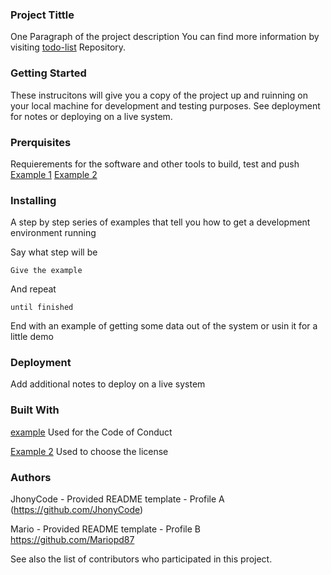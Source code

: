 ### **Project Tittle**

One Paragraph of the project description
You can find more information by visiting [todo-list](https://github.com/JhonyCode/todo-list) Repository.

### **Getting Started**

These instrucitons will give you a copy of the project up and ruinning on your local machine for development and testing purposes. See deployment for notes or deploying on a live system.

### **Prerquisites**

Requierements for the software and other tools to build, test and push 
[Example 1](https://www.instagram.com/jonymul07/)
[Example 2](https://www.instagram.com/jonymul07/)

### **Installing**

A step by step series of examples that tell you how to get a development environment running

Say what step will be

```
Give the example
````

And repeat

```
until finished
```

End with an example of getting some data out of the system or usin it for a little demo

### **Deployment**

Add additional notes to deploy on a live system

### **Built With**
[example](https://www.example.com) Used for the Code of Conduct

[Example 2](https://www.example.com) Used to choose the license

### **Authors**

JhonyCode - Provided README template - Profile A (https://github.com/JhonyCode)

Mario - Provided README template - Profile B https://github.com/Mariopd87

See also the list of contributors who participated in this project.